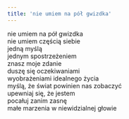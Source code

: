 ```yaml
---
title: 'nie umiem na pół gwizdka'
---
```


nie umiem na pół gwizdka<br>
nie umiem częścią siebie<br>
jedną myślą<br>
jednym spostrzeżeniem<br>
znasz moje zdanie<br>
duszę się oczekiwaniami<br>
wyobrażeniami idealnego życia<br>
myślą, że świat powinien nas zobaczyć<br>
upewniaj się, że jestem<br>
pocałuj zanim zasnę<br>
małe marzenia w niewidzialnej głowie
